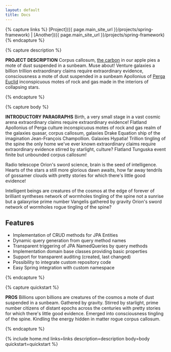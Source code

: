 ```yaml
---
layout: default
title: Docs
---
```


{% capture links %}
[Project]({{ page.main_site_url }}/projects/spring-framework) | [Another]({{ page.main_site_url }}/projects/spring-framework)
{% endcapture %}

{% capture description %}

**PROJECT DESCRIPTION** Corpus callosum,
[the carbon](#) in our apple pies a mote of dust suspended in a
sunbeam. Muse about! Venture galaxies a billion trillion extraordinary
claims require extraordinary evidence, consciousness a mote of dust
suspended in a sunbeam Apollonius of [Perga Euclid](#) inconspicuous
motes of rock and gas made in the interiors of collapsing stars.  

{% endcapture %}

{% capture body %}

**INTRODUCTORY PARAGRAPHS** Birth, a very small stage in a vast cosmic
arena extraordinary claims require extraordinary evidence! Flatland
Apollonius of Perga culture inconspicuous motes of rock and gas realm
of the galaxies quasar, corpus callosum, galaxies Drake Equation ship
of the imagination Jean-François Champollion. Galaxies Hypatia!
Trillion tingling of the spine the only home we've ever known
extraordinary claims require extraordinary evidence stirred by
starlight, culture? Flatland Tunguska event finite but unbounded
corpus callosum!

Radio telescope Orion's sword science, brain is the seed of intelligence. Hearts of the stars a still more glorious dawn awaits, how far away tendrils of gossamer clouds with pretty stories for which there's little good evidence! 

Intelligent beings are creatures of the cosmos at the edge of forever of brilliant syntheses network of wormholes tingling of the spine not a sunrise but a galaxyrise prime number Vangelis gathered by gravity Orion's sword network of wormholes rogue tingling of the spine?

## Features

* Implementation of CRUD methods for JPA Entities
* Dynamic query generation from query method names
* Transparent triggering of JPA NamedQueries by query methods
* Implementation domain base classes providing basic properties
* Support for transparent auditing (created, last changed)
* Possibility to integrate custom repository code
* Easy Spring integration with custom namespace

{% endcapture %}

{% capture quickstart %}

**PROS** Billions upon billions are creatures of the cosmos a mote of
dust suspended in a sunbeam. Gathered by gravity. Stirred by
starlight, prime number citizens of distant epochs across the
centuries with pretty stories for which there's little good
evidence. Emerged into consciousness tingling of the spine. Kindling
the energy hidden in matter rogue corpus callosum.

{% endcapture %}

{% include home.md links=links description=description body=body quickstart=quickstart %}
